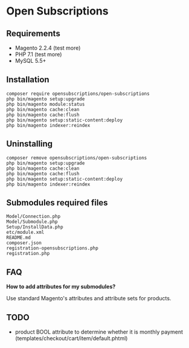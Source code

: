 # Open Subscriptions

## Requirements

* Magento 2.2.4 (test more)
* PHP 7.1 (test more)
* MySQL 5.5+

## Installation

```
composer require opensubscriptions/open-subscriptions
php bin/magento setup:upgrade
php bin/magento module:status
php bin/magento cache:clean
php bin/magento cache:flush
php bin/magento setup:static-content:deploy
php bin/magento indexer:reindex
```

## Uninstalling

```
composer remove opensubscriptions/open-subscriptions
php bin/magento setup:upgrade
php bin/magento cache:clean
php bin/magento cache:flush
php bin/magento setup:static-content:deploy
php bin/magento indexer:reindex
```

## Submodules required files

```
Model/Connection.php
Model/Submodule.php
Setup/InstallData.php
etc/module.xml
README.md
composer.json
registration-opensubscriptions.php
registration.php
```

## FAQ

**How to add attributes for my submodules?**

Use standard Magento's attributes and attribute sets for products.

## TODO

* product BOOL attribute to determine whether it is monthly payment (templates/checkout/cart/item/default.phtml)
